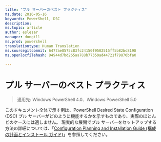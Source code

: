 ```yaml
---
title: "プル サーバーのベスト プラクティス"
ms.date: 2016-05-16
keywords: PowerShell, DSC
description: 
ms.topic: article
author: eslesar
manager: dongill
ms.prod: powershell
translationtype: Human Translation
ms.sourcegitcommit: 6477ae8575c83fc24150f9502515ff5b82bc8198
ms.openlocfilehash: 94944d7bd265aa788b77359ad44721f79870bfa0

---
```


# プル サーバーのベスト プラクティス

>適用先: Windows PowerShell 4.0、Windows PowerShell 5.0

このドキュメント全体で示す例は、PowerShell Desired State Configuration (DSC) プル サーバーがどのように機能するかを示すものであり、実際のほとんどのケースには適しません。 現実的な展開でプル サーバーをセットアップする方法の詳細については、「[Configuration Planning and Installation Guide (構成の計画とインストール ガイド)](https://github.com/PowerShell/Whitepapers/blob/master/PullServerCPIG/PullServerCPIG.md)」を参照してください。




<!--HONumber=Aug16_HO3-->


